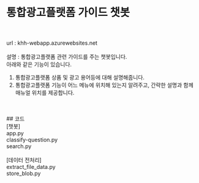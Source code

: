 # 통합광고플랫폼 가이드 챗봇<br/> <br/>
url : khh-webapp.azurewebsites.net<br/>
<br/>
설명 : 통합광고플랫폼 관련 가이드를 주는 챗봇입니다.<br/>
아래와 같은 기능이 있습니다.<br/>
1. 통합광고플랫폼 상품 및 광고 용어등에 대해 설명해줍니다.<br/>
2. 통합광고플랫폼 기능이 어느 메뉴에 위치해 있는지 알려주고, 간략한 설명과 함께 매뉴얼 위치를 제공합니다.<br/>
<br/>
<br/>
## 코드 <br/>
[챗봇] <br/>
app.py <br/>
classify-question.py <br/>
search.py<br/>
<br/>
[데이터 전처리] <br/>
extract_file_data.py <br/>
store_blob.py<br/>



